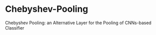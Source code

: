 # Chebyshev-Pooling
Chebyshev Pooling: an Alternative Layer for the Pooling of CNNs-based Classifier
